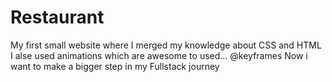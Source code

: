 # Restaurant
My first small website where I merged my knowledge about CSS and HTML
I alse used animations which are awesome to used... @keyframes
Now i want to make a bigger step in my Fullstack journey
